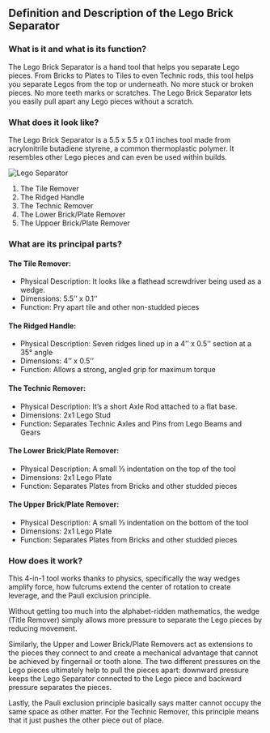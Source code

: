 ## Definition and Description of the Lego Brick Separator

### What is it and what is its function?

The Lego Brick Separator is a hand tool that helps you separate Lego pieces. From Bricks to Plates to Tiles 
to even Technic rods, this tool helps you separate Legos from the top or underneath. No more stuck or broken 
pieces. No more teeth marks or scratches. The Lego Brick Separator lets you easily pull apart any Lego pieces 
without a scratch. 

### What does it look like?

The Lego Brick Separator is a 5.5 x 5.5 x 0.1 inches tool made from acrylonitrile butadiene styrene, a common 
thermoplastic polymer. It resembles other Lego pieces and can even be used within builds.

![Lego Separator](http://oi63.tinypic.com/2nbzfxe.jpg)

1. The Tile Remover
1. The Ridged Handle
1. The Technic Remover
1. The Lower Brick/Plate Remover
1. The Uppoer Brick/Plate Remover

### What are its principal parts?

#### The Tile Remover:

* Physical Description: It looks like a flathead screwdriver being used as a wedge.
* Dimensions: 5.5’’ x 0.1’’
* Function: Pry apart tile and other non-studded pieces

#### The Ridged Handle:

* Physical Description: Seven ridges lined up in a 4’’ x 0.5’’ section at a 35° angle
* Dimensions: 4’’ x 0.5’’
* Function: Allows a strong, angled grip for maximum torque

#### The Technic Remover:

* Physical Description: It’s a short Axle Rod attached to a flat base.
* Dimensions: 2x1 Lego Stud
* Function: Separates Technic Axles and Pins from Lego Beams and Gears 

#### The Lower Brick/Plate Remover:

* Physical Description: A small ⅓ indentation on the top of the tool
* Dimensions: 2x1 Lego Plate
* Function: Separates Plates from Bricks and other studded pieces 

#### The Upper Brick/Plate Remover:

* Physical Description: A small ⅓ indentation on the bottom of the tool
* Dimensions: 2x1 Lego Plate
* Function: Separates Plates from Bricks and other studded pieces

### How does it work?

This 4-in-1 tool works thanks to physics, specifically the way wedges amplify force, 
how fulcrums extend the center of rotation to create leverage, and the Pauli 
exclusion principle. 

Without getting too much into the alphabet-ridden mathematics, the wedge (Title Remover) 
simply allows more pressure to separate the Lego pieces by reducing movement.

Similarly, the Upper and Lower Brick/Plate Removers act as extensions to the pieces they connect 
to and create a mechanical advantage that cannot be achieved by fingernail or tooth alone. The 
two different pressures on the Lego pieces ultimately help to pull the pieces apart: downward 
pressure keeps the Lego Separator connected to the Lego piece and backward pressure separates 
the pieces. 

Lastly, the Pauli exclusion principle basically says matter cannot occupy the same space as other
matter. For the Technic Remover, this principle means that it just pushes the other piece out of 
place.  
